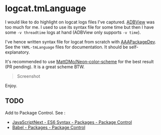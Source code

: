 # logcat.tmLanguage

I would like to do highlight on logcat logs files I've captured. [ADBView](https://packagecontrol.io/packages/ADBView) was too much for me. I used to use its syntax file for some time but then I have some `-v threadtime` logs at hand (ADBView only supports `-v time`).

I've hence written syntax file for logcat from scratch with [AAAPackageDev](https://packagecontrol.io/packages/AAAPackageDev). See the `YAML-tmLanguage` files for documentation. It should be self-explanatory.

It's recommended to use [MattDMo/Neon-color-scheme](https://github.com/MattDMo/Neon-color-scheme) for the best result (PR pending). It is a great scheme BTW.

> Screenshot

Enjoy.

## TODO

Add to Package Control. See :  
* [JavaScriptNext - ES6 Syntax - Packages - Package Control](https://packagecontrol.io/packages/JavaScriptNext%20-%20ES6%20Syntax)
* [Babel - Packages - Package Control](https://packagecontrol.io/packages/Babel)
